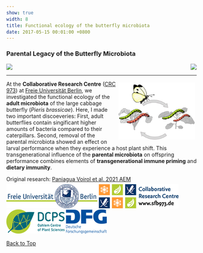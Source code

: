 ```yaml
---
show: true
width: 8
title: Functional ecology of the butterfly microbiota
date: 2017-05-15 00:01:00 +0800
---
```

<div class="p-4">
     <h3 id="Parental-Legacy">Parental Legacy of the Butterfly Microbiota</h3>
      <div style="display: flex; flex-wrap: wrap; justify-content: space-between; gap: 1px;">
     <img data-src="{{ 'assets/images/photos/IMG_2685m.jpg' | relative_url }}" class="lazy rounded frame-img" src="{{ '/assets/images/empty_300x200.png' | relative_url }}">
    <img data-src="{{ 'assets/images/photos/IMG_2631_m.jpg' | relative_url }}" class="lazy rounded frame-img" src="{{ '/assets/images/empty_300x200.png' | relative_url }}">
             </div>
     <hr />
 <img src="assets/images/photos/diet_shift.jpg" 
         alt="Diet shift" 
         class="lazy rounded" 
         style="float: right; width: 40%; height: auto; margin: 5px;">   
<p>
At the <b>Collaborative Research Centre</b> (<a href="https://www.sfb973.de/" target="_blank">CRC 973</a>) at <a href="https://www.bcp.fu-berlin.de/en/biologie/arbeitsgruppen/zoologie/ag_hilker/" target="_blank">Freie Universität Berlin</a>, we investigated the functional ecology of the <b>adult microbiota</b> of the large cabbage butterfly (<i>Pieris brassicae</i>). Here, I made two important discoeveries: First, adult butterflies contain singificant higher amounts of bacteria compared to their caterpillars. Second, removal of the parental microbiota showed an effect on larval performance when they experience a host plant shift. This transgenerational influence of the <strong>parental microbiota</strong> on offspring performance combines elements of <strong>transgenerational immune priming</strong> and <strong>dietary immunity</strong>.   
</p>
      
<div style="display: flex; flex-direction: column; align-items: start; gap: 5px;">
    <span>
        Original research: 
        <a href="https://journals.asm.org/doi/10.1128/aem.00596-20">
            Paniagua Voirol et al. 2021 AEM
        </a>
    </span>
    <div style="display: flex; gap: 10px; align-items: center;">
        <span class="__dimensions_badge_embed__" 
              data-doi="10.1128/AEM.00596-20" 
              data-style="small_rectangle">
        </span>
        <div class='altmetric-embed' 
             data-badge-popover='bottom' 
             data-doi='10.1128/AEM.00596-20'>
        </div>
        <a href="https://plu.mx/plum/a/?doi=10.1128/AEM.00596-20" 
           class="plumx-plum-print-popup" 
           data-popup="bottom" 
           data-theme="liberty" 
           data-badge="false" 
           data-size="small">
        </a>
    </div>
</div>
<img src="/assets/logo/logo64_FU.png" alt="Image 3" class="img-fluid logo-img">
     <img src="/assets/logo/logo64_CRC973.png" alt="Image 3" class="img-fluid logo-img"> 
     <img src="/assets/logo/logo64_DCPS.png" alt="Image 1" class="img-fluid logo-img">
    <img src="/assets/logo/logo64_DFGalt.png" alt="Image 1" class="img-fluid logo-img">
    <p><a href="#top">Back to Top</a></p>
</div>

